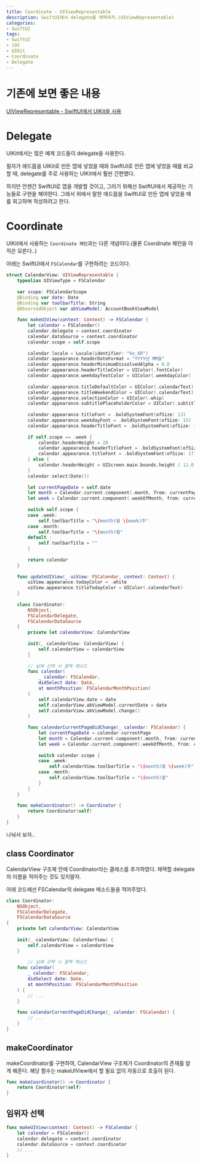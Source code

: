 ```yaml
---
title: Coordinate - UIViewRepresentable
description: SwiftUI에서 delegate를 채택하자.(UIViewRepresentable)
categories:
- SwiftUI
tags:
- SwiftUI
- iOS
- UIKit
- Coordinate
- Delegate
---
```


# 기존에 보면 좋은 내용
[UIViewRepresentable - SwiftUI에서 UIKit을 사용](SwiftUI/_posts/2022-05-18-swiftui-uiviewrepresentable.md)

# Delegate
UIKit에서는 많은 예제 코드들이 delegate을 사용한다. 

필자가 애드몹을 UIKit로 만든 앱에 넣었을 때와 SwiftUI로 만든 앱에 넣었을 때를 비교할 때, delegate를 주로 사용하는 UIKit에서 훨씬 간편했다.

하지만 언젠간 SwiftUI로 앱을 개발할 것이고, 그러기 위해선 SwiftUI에서 제공하는 기능들로 구현을 해야한다. 그래서 위에서 말한 애드몹을 SwiftUI로 만든 앱에 넣었을 때를 회고하며 작성하려고 한다.

# Coordinate
UIKit에서 사용하는 `Coordinate 패턴`과는 다른 개념이다.(물론 Coordinate 패턴을 아직은 모른다..)

아래는 SwiftUI에서 `FSCalendar`를 구현하려는 코드이다.

```swift
struct CalendarView: UIViewRepresentable {
    typealias UIViewType = FSCalendar
    
    var scope: FSCalendarScope
    @Binding var date: Date
    @Binding var toolbarTitle: String
    @ObservedObject var abViewModel: AccountBookViewModel
    
    func makeUIView(context: Context) -> FSCalendar {
        let calendar = FSCalendar()
        calendar.delegate = context.coordinator
        calendar.dataSource = context.coordinator
        calendar.scope = self.scope
        
        calendar.locale = Locale(identifier: "ko_KR")
        calendar.appearance.headerDateFormat = "YYYY년 MM월"
        calendar.appearance.headerMinimumDissolvedAlpha = 0.0
        calendar.appearance.headerTitleColor = UIColor(.fontColor)
        calendar.appearance.weekdayTextColor = UIColor(.weekdayColor)
        
        calendar.appearance.titleDefaultColor = UIColor(.calendarText)  // 평일
        calendar.appearance.titleWeekendColor = UIColor(.calendarText)    // 주말
        calendar.appearance.selectionColor = UIColor(.whip)
        calendar.appearance.subtitlePlaceholderColor = UIColor(.subtitlePlaceholder)
        
        calendar.appearance.titleFont = .boldSystemFont(ofSize: 13)
        calendar.appearance.weekdayFont = .boldSystemFont(ofSize: 15)
        calendar.appearance.headerTitleFont = .boldSystemFont(ofSize: 17)
        
        if self.scope == .week {
            calendar.headerHeight = 28
            calendar.appearance.headerTitleFont = .boldSystemFont(ofSize: 0)
            calendar.appearance.titleFont = .boldSystemFont(ofSize: 17)
        } else {
            calendar.headerHeight = UIScreen.main.bounds.height / 11.0
        }
        calendar.select(Date())
        
        let currentPageDate = self.date
        let month = Calendar.current.component(.month, from: currentPageDate)
        let week = Calendar.current.component(.weekOfMonth, from: currentPageDate)
        
        switch self.scope {
        case .week:
            self.toolbarTitle = "\(month)월 \(week)주"
        case .month:
            self.toolbarTitle = "\(month)월"
        default :
            self.toolbarTitle = ""
        }
        
        return calendar
    }
    
    func updateUIView(_ uiView: FSCalendar, context: Context) {
        uiView.appearance.todayColor = .white
        uiView.appearance.titleTodayColor = UIColor(.calendarText)
    }
    
    class Coordinator: 
        NSObject, 
        FSCalendarDelegate, 
        FSCalendarDataSource 
    {
        private let calendarView: CalendarView
        
        init(_ calendarView: CalendarView) {
            self.calendarView = calendarView
        }
        
        // 날짜 선택 시 콜백 메소드
        func calendar(
            _ calendar: FSCalendar, 
            didSelect date: Date, 
            at monthPosition: FSCalendarMonthPosition) 
        {
            self.calendarView.date = date
            self.calendarView.abViewModel.currentDate = date
            self.calendarView.abViewModel.change()
        }
        
        func calendarCurrentPageDidChange(_ calendar: FSCalendar) {
            let currentPageDate = calendar.currentPage
            let month = Calendar.current.component(.month, from: currentPageDate)
            let week = Calendar.current.component(.weekOfMonth, from: currentPageDate)
            
            switch calendar.scope {
            case .week:
                self.calendarView.toolbarTitle = "\(month)월 \(week)주"
            case .month:
                self.calendarView.toolbarTitle = "\(month)월"
            }
        }
    }
    
    func makeCoordinator() -> Coordinator {
        return Coordinator(self)
    }
}

```

나눠서 보자..

## class Coordinator
CalendarView 구조체 안에 Coordinator라는 클래스를 추가하였다. 채택할 delegate의 이름을 적어주는 것도 잊지말자.

아래 코드에선 FSCalendar의 delegate 메소드들을 적어주었다.

```swift
class Coordinator: 
    NSObject, 
    FSCalendarDelegate, 
    FSCalendarDataSource 
{
    private let calendarView: CalendarView
        
    init(_ calendarView: CalendarView) {
        self.calendarView = calendarView
    }
        
        // 날짜 선택 시 콜백 메소드
    func calendar(
        _ calendar: FSCalendar, 
        didSelect date: Date, 
        at monthPosition: FSCalendarMonthPosition
    ) { 
        // ...
    }
        
    func calendarCurrentPageDidChange(_ calendar: FSCalendar) {
        // ...
    }
}
```

## makeCoordinator
makeCoordinator를 구현하여, CalendarView 구조체가 Coordinator의 존재를 알게 해준다. 해당 함수는 makeUIView에서 할 필요 없이 자동으로 호출이 된다.

```swift
func makeCoordinator() -> Coordinator {
    return Coordinator(self)
}
```

## 임위자 선택

```swift
func makeUIView(context: Context) -> FSCalendar {
    let calendar = FSCalendar()
    calendar.delegate = context.coordinator
    calendar.dataSource = context.coordinator
    // ...
}
```
